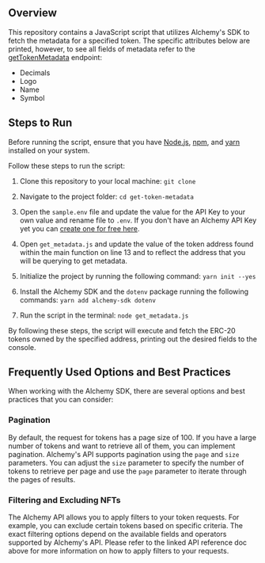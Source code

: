 ## Overview
This repository contains a JavaScript script that utilizes Alchemy's SDK to fetch the metadata for a specified token. The specific attributes below are printed, however, to see all fields of metadata refer to the [getTokenMetadata](https://alchemyenterprisegroup.readme.io/alchemy-docs/reference/alchemy-gettokenmetadata) endpoint:

- Decimals
- Logo
- Name
- Symbol


## Steps to Run

Before running the script, ensure that you have [Node.js](https://docs.npmjs.com/downloading-and-installing-node-js-and-npm), [npm](https://docs.npmjs.com/downloading-and-installing-node-js-and-npm), and [yarn](https://classic.yarnpkg.com/lang/en/docs/install/#mac-stable) installed on your system. 

Follow these steps to run the script:

1. Clone this repository to your local machine:
`git clone `


2. Navigate to the project folder: `cd get-token-metadata`


3. Open the `sample.env` file and update the value for the API Key to your own value and rename file to `.env`. If you don't have an Alchemy API Key yet you can [create one for free here](https://alchemy.com/?a=starter-code).

4. Open `get_metadata.js` and update the value of the token address found within the main function on line 13 and to reflect the address that you will be querying to get metadata. 


5. Initialize the project by running the following command: `yarn init --yes`


6. Install the Alchemy SDK and the `dotenv` package running the following commands: `yarn add alchemy-sdk dotenv`


7. Run the script in the terminal: `node get_metadata.js`


By following these steps, the script will execute and fetch the ERC-20 tokens owned by the specified address, printing out the desired fields to the console.


## Frequently Used Options and Best Practices
When working with the Alchemy SDK, there are several options and best practices that you can consider:

### Pagination
By default, the request for tokens has a page size of 100. If you have a large number of tokens and want to retrieve all of them, you can implement pagination. Alchemy's API supports pagination using the `page` and `size` parameters. You can adjust the `size` parameter to specify the number of tokens to retrieve per page and use the `page` parameter to iterate through the pages of results.

### Filtering and Excluding NFTs
The Alchemy API allows you to apply filters to your token requests. For example, you can exclude certain tokens based on specific criteria. The exact filtering options depend on the available fields and operators supported by Alchemy's API. Please refer to the linked API reference doc above for more information on how to apply filters to your requests.